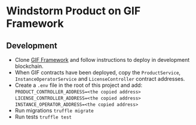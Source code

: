 Windstorm Product on GIF Framework
==================================

Development
-----------

* Clone [GIF Framework](https://github.com/etherisc/GIF) and follow instructions to deploy in development blockchain.
* When GIF contracts have been deployed, copy the `ProductService`, `InstanceOperatorService` and `LicenseController` contract addresses.
* Create a `.env` file in the root of this project and add:  
`PRODUCT_CONTROLLER_ADDRESS=<the copied address>`  
`LICENSE_CONTROLLER_ADDRESS=<the copied address>`  
`INSTANCE_OPERATOR_ADDRESS=<the copied address>`
* Run migrations `truffle migrate`
* Run tests `truffle test`
